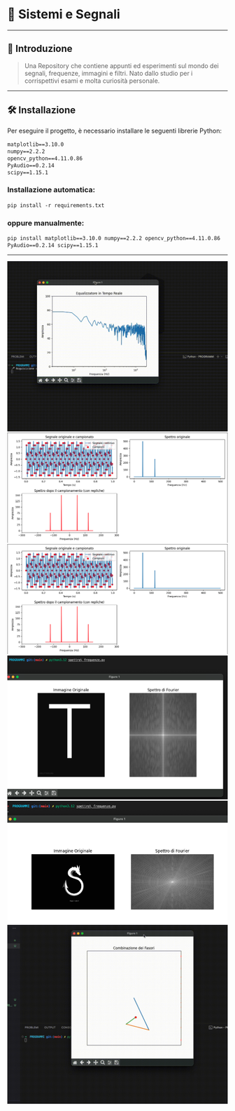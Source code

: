 # 📡 Sistemi e Segnali
- - - - - - - - - - - -

## 📖 Introduzione
> Una Repository che contiene appunti ed esperimenti sul mondo dei segnali, frequenze, immagini e filtri.
  Nato dallo studio per i corrispettivi esami e molta curiosità personale.


- - -
## 🛠️ Installazione
Per eseguire il progetto, è necessario installare le seguenti librerie Python:

    matplotlib==3.10.0
    numpy==2.2.2
    opencv_python==4.11.0.86
    PyAudio==0.2.14
    scipy==1.15.1

### Installazione automatica:
    pip install -r requirements.txt

### oppure manualmente: 
    pip install matplotlib==3.10.0 numpy==2.2.2 opencv_python==4.11.0.86 PyAudio==0.2.14 scipy==1.15.1

- - -

![GIF EQ](assets/EQ.gif)
![GIF CAMPIONAMENTO](assets/Campionamento.png)
![GIF CAMPIONAMENTO](assets/Campionamento.png)
![GIF SPETTRO T](assets/Spettro_T.png)
![GIF SPETTRO S](assets/Spettro_S.png)
![GIF FASORI](assets/Fasori.gif)
